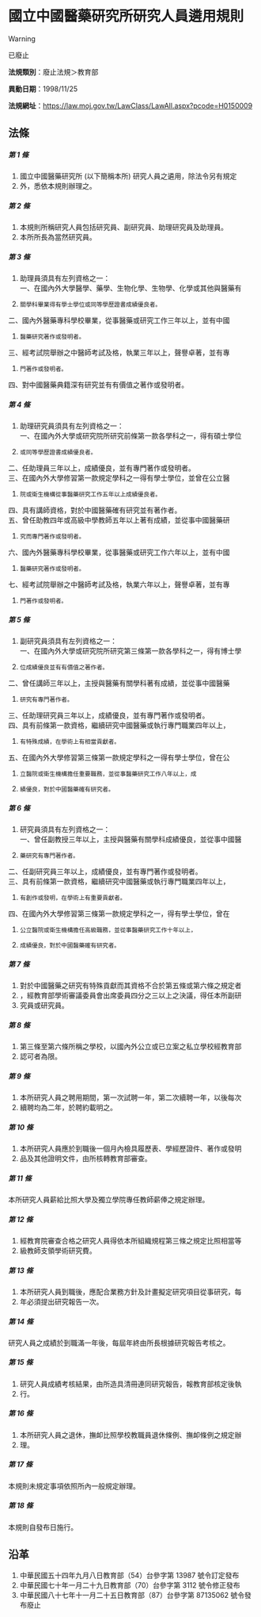 # 國立中國醫藥研究所研究人員遴用規則


> [!WARNING]
> 已廢止


**法規類別**：廢止法規＞教育部

**異動日期**：1998/11/25  

**法規網址**：https://law.moj.gov.tw/LawClass/LawAll.aspx?pcode=H0150009



## 法條
##### 第 1 條
1. 國立中國醫藥研究所 (以下簡稱本所) 研究人員之遴用，除法令另有規定
1. 外，悉依本規則辦理之。

##### 第 2 條
1. 本規則所稱研究人員包括研究員、副研究員、助理研究員及助理員。
1. 本所所長為當然研究員。

##### 第 3 條
1. 助理員須具有左列資格之一：  
一、在國內外大學醫學、藥學、生物化學、生物學、化學或其他與醫藥有
1.     關學科畢業得有學士學位或同等學歷證書成績優良者。  
二、國內外醫藥專科學校畢業，從事醫藥或研究工作三年以上，並有中國
1.     醫藥研究著作或發明者。  
三、經考試院舉辦之中醫師考試及格，執業三年以上，聲譽卓著，並有專
1.     門著作或發明者。  
四、對中國醫藥典籍深有研究並有有價值之著作或發明者。

##### 第 4 條
1. 助理研究員須具有左列資格之一：  
一、在國內外大學或研究院所研究前條第一款各學科之一，得有碩士學位
1.     或同等學歷證書成績優良者。  
二、任助理員三年以上，成績優良，並有專門著作或發明者。  
三、在國內外大學修習第一款規定學科之一得有學士學位，並曾在公立醫
1.     院或衛生機構從事醫藥研究工作五年以上成績優良者。  
四、具有講師資格，對於中國醫藥確有研究並有著作者。  
五、曾任助教四年或高級中學教師五年以上著有成績，並從事中國醫藥研
1.     究而專門著作或發明者。  
六、國內外醫藥專科學校畢業，從事醫藥或研究工作六年以上，並有中國
1.     醫藥研究著作或發明者。  
七、經考試院舉辦之中醫師考試及格，執業六年以上，聲譽卓著，並有專
1.     門著作或發明者。

##### 第 5 條
1. 副研究員須具有左列資格之一：  
一、在國內外大學或研究院所研究第三條第一款各學科之一，得有博士學
1.     位成績優良並有有價值之著作者。  
二、曾任講師三年以上，主授與醫藥有關學科著有成績，並從事中國醫藥
1.     研究有專門著作者。  
三、任助理研究員三年以上，成績優良，並有專門著作或發明者。  
四、具有前條第一款資格，繼續研究中國醫藥或執行專門職業四年以上，
1.     有特殊成績，在學術上有相當貢獻者。  
五、在國內外大學修習第三條第一款規定學科之一得有學士學位，曾在公
1.     立醫院或衛生機構擔任重要職務，並從事醫藥研究工作八年以上，成
1.     績優良，對於中國醫藥確有研究者。

##### 第 6 條
1. 研究員須具有左列資格之一：  
一、曾任副教授三年以上，主授與醫藥有關學科成績優良，並從事中國醫
1.     藥研究有專門著作者。  
二、任副研究員三年以上，成績優良，並有專門著作或發明者。  
三、具有前條第一款資格，繼續研究中國醫藥或執行專門職業四年以上，
1.     有創作或發明，在學術上有重要貢獻者。  
四、在國內外大學修習第三條第一款規定學科之一，得有學士學位，曾在
1.     公立醫院或衛生機構擔任高級職務，並從事醫藥研究工作十年以上，
1.     成績優良，對於中國醫藥確有研究者。

##### 第 7 條
1. 對於中國醫藥之研究有特殊貢獻而其資格不合於第五條或第六條之規定者
1. ，經教育部學術審議委員會出席委員四分之三以上之決議，得任本所副研
1. 究員或研究員。

##### 第 8 條
1. 第三條至第六條所稱之學校，以國內外公立或已立案之私立學校經教育部
1. 認可者為限。

##### 第 9 條
1. 本所研究人員之聘用期間，第一次試聘一年，第二次續聘一年，以後每次
1. 續聘均為二年，於聘約載明之。

##### 第 10 條
1. 本所研究人員應於到職後一個月內檢具履歷表、學經歷證件、著作或發明
1. 品及其他證明文件，由所核轉教育部審查。

##### 第 11 條
本所研究人員薪給比照大學及獨立學院專任教師薪俸之規定辦理。

##### 第 12 條
1. 經教育院審查合格之研究人員得依本所組織規程第三條之規定比照相當等
1. 級教師支領學術研究費。

##### 第 13 條
1. 本所研究人員到職後，應配合業務方針及計畫擬定研究項目從事研究，每
1. 年必須提出研究報告一次。

##### 第 14 條
研究人員之成績於到職滿一年後，每屆年終由所長根據研究報告考核之。

##### 第 15 條
1. 研究人員成績考核結果，由所造具清冊連同研究報告，報教育部核定後執
1. 行。

##### 第 16 條
1. 本所研究人員之退休，撫卹比照學校教職員退休條例、撫卹條例之規定辦
1. 理。

##### 第 17 條
本規則未規定事項依照所內一般規定辦理。

##### 第 18 條
本規則自發布日施行。

## 沿革
1. 中華民國五十四年九月八日教育部（54）台參字第 13987 號令訂定發布
1. 中華民國七十年一月二十九日教育部（70）台參字第 3112 號令修正發布
1. 中華民國八十七年十一月二十五日教育部（87）台參字第 87135062 號令發布廢止
